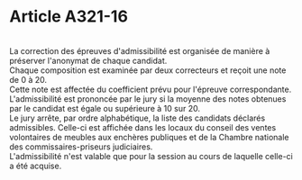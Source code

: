 # Article A321-16

<p><br/>La correction des épreuves d'admissibilité est organisée de manière à préserver l'anonymat de chaque candidat.<br/> Chaque composition est examinée par deux correcteurs et reçoit une note de 0 à 20.<br/> Cette note est affectée du coefficient prévu pour l'épreuve correspondante.<br/> L'admissibilité est prononcée par le jury si la moyenne des notes obtenues par le candidat est égale ou supérieure à 10 sur 20.<br/> Le jury arrête, par ordre alphabétique, la liste des candidats déclarés admissibles. Celle-ci est affichée dans les locaux du conseil des ventes volontaires de meubles aux enchères publiques et de la Chambre nationale des commissaires-priseurs judiciaires.<br/> L'admissibilité n'est valable que pour la session au cours de laquelle celle-ci a été acquise.</p>